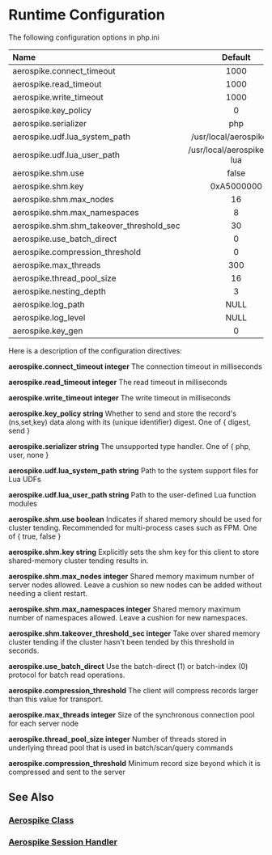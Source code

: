 
# Runtime Configuration

The following configuration options in php.ini

| Name  | Default  |
|:------|:---------:|
| aerospike.connect_timeout | 1000 |
| aerospike.read_timeout | 1000 |
| aerospike.write_timeout | 1000 |
| aerospike.key_policy | 0 |
| aerospike.serializer | php |
| aerospike.udf.lua_system_path | /usr/local/aerospike/lua |
| aerospike.udf.lua_user_path | /usr/local/aerospike/usr-lua |
| aerospike.shm.use | false |
| aerospike.shm.key | 0xA5000000 |
| aerospike.shm.max_nodes | 16 |
| aerospike.shm.max_namespaces | 8 |
| aerospike.shm.shm_takeover_threshold_sec | 30 |
| aerospike.use_batch_direct | 0 |
| aerospike.compression_threshold | 0 |
| aerospike.max_threads | 300 |
| aerospike.thread_pool_size | 16 |
| aerospike.nesting_depth | 3 |
| aerospike.log_path | NULL |
| aerospike.log_level | NULL |
| aerospike.key_gen | 0 |


Here is a description of the configuration directives:

**aerospike.connect_timeout integer**
    The connection timeout in milliseconds

**aerospike.read_timeout integer**
    The read timeout in milliseconds

**aerospike.write_timeout integer**
    The write timeout in milliseconds

**aerospike.key_policy string**
    Whether to send and store the record's (ns,set,key) data along with its (unique identifier) digest. One of { digest, send }

**aerospike.serializer string**
    The unsupported type handler. One of { php, user, none }

**aerospike.udf.lua_system_path string**
    Path to the system support files for Lua UDFs

**aerospike.udf.lua_user_path string**
    Path to the user-defined Lua function modules

**aerospike.shm.use boolean**
    Indicates if shared memory should be used for cluster tending. Recommended for multi-process cases such as FPM. One of { true, false }

**aerospike.shm.key string**
    Explicitly sets the shm key for this client to store shared-memory cluster tending results in.

**aerospike.shm.max_nodes integer**
    Shared memory maximum number of server nodes allowed. Leave a cushion so new nodes can be added without needing a client restart.

**aerospike.shm.max_namespaces integer**
    Shared memory maximum number of namespaces allowed. Leave a cushion for new namespaces.

**aerospike.shm.takeover_threshold_sec integer**
    Take over shared memory cluster tending if the cluster hasn't been tended by this threshold in seconds.

**aerospike.use_batch_direct**
    Use the batch-direct (1) or batch-index (0) protocol for batch read operations.

**aerospike.compression_threshold**
    The client will compress records larger than this value for transport.

**aerospike.max_threads integer**
    Size of the synchronous connection pool for each server node

**aerospike.thread_pool_size integer**
    Number of threads stored in underlying thread pool that is used in batch/scan/query commands

**aerospike.compression_threshold**
    Minimum record size beyond which it is compressed and sent to the server

## See Also

### [Aerospike Class](aerospike.md)
### [Aerospike Session Handler](aerospike_sessions.md)
